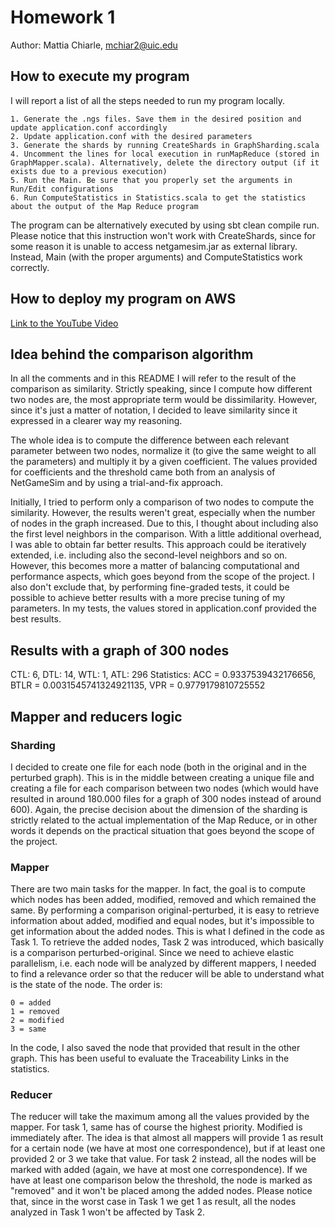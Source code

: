 # Homework 1
Author: Mattia Chiarle, mchiar2@uic.edu

## How to execute my program

I will report a list of all the steps needed to run my program locally.

    1. Generate the .ngs files. Save them in the desired position and update application.conf accordingly
    2. Update application.conf with the desired parameters
    3. Generate the shards by running CreateShards in GraphSharding.scala
    4. Uncomment the lines for local execution in runMapReduce (stored in GraphMapper.scala). Alternatively, delete the directory output (if it exists due to a previous execution) 
    5. Run the Main. Be sure that you properly set the arguments in Run/Edit configurations
    6. Run ComputeStatistics in Statistics.scala to get the statistics about the output of the Map Reduce program

The program can be alternatively executed by using sbt clean compile run. Please notice that this instruction won't work with CreateShards, since for some reason it is unable to access netgamesim.jar as external library. Instead, Main (with the proper arguments) and ComputeStatistics work correctly.

## How to deploy my program on AWS

[Link to the YouTube Video](https://youtu.be/ThSlo1KE4wQ)

## Idea behind the comparison algorithm

In all the comments and in this README I will refer to the result of the comparison as similarity. Strictly speaking, since I compute how different two nodes are, the most appropriate term would be dissimilarity. However, since it's just a matter of notation, I decided to leave similarity since it expressed in a clearer way my reasoning.

The whole idea is to compute the difference between each relevant parameter between two nodes, normalize it (to give the same weight to all the parameters) and multiply it by a given coefficient.
The values provided for coefficients and the threshold came both from an analysis of NetGameSim and by using a trial-and-fix approach.

Initially, I tried to perform only a comparison of two nodes to compute the similarity. However, the results weren't great, especially when the number of nodes in the graph increased. Due to this, I thought about including also the first level neighbors in the comparison. With a little additional overhead, I was able to obtain far better results.
This approach could be iteratively extended, i.e. including also the second-level neighbors and so on. However, this becomes more a matter of balancing computational and performance aspects, which goes beyond from the scope of the project.
I also don't exclude that, by performing fine-graded tests, it could be possible to achieve better results with a more precise tuning of my parameters. In my tests, the values stored in application.conf provided the best results.

## Results with a graph of 300 nodes

CTL: 6, DTL: 14, WTL: 1, ATL: 296
Statistics: ACC = 0.9337539432176656, BTLR = 0.0031545741324921135, VPR = 0.9779179810725552

## Mapper and reducers logic

### Sharding

I decided to create one file for each node (both in the original and in the perturbed graph). This is in the middle between creating a unique file and creating a file for each comparison between two nodes (which would have resulted in around 180.000 files for a graph of 300 nodes instead of around 600).
Again, the precise decision about the dimension of the sharding is strictly related to the actual implementation of the Map Reduce, or in other words it depends on the practical situation that goes beyond the scope of the project. 

### Mapper

There are two main tasks for the mapper. In fact, the goal is to compute which nodes has been added, modified, removed and which remained the same.
By performing a comparison original-perturbed, it is easy to retrieve information about added, modified and equal nodes, but it's impossible to get information about the added nodes. This is what I defined in the code as Task 1.
To retrieve the added nodes, Task 2 was introduced, which basically is a comparison perturbed-original.
Since we need to achieve elastic parallelism, i.e. each node will be analyzed by different mappers, I needed to find a relevance order so that the reducer will be able to understand what is the state of the node. The order is:

    0 = added
    1 = removed
    2 = modified
    3 = same

In the code, I also saved the node that provided that result in the other graph. This has been useful to evaluate the Traceability Links in the statistics.

### Reducer

The reducer will take the maximum among all the values provided by the mapper.
For task 1, same has of course the highest priority. Modified is immediately after. The idea is that almost all mappers will provide 1 as result for a certain node (we have at most one correspondence), but if at least one provided 2 or 3 we take that value.
For task 2 instead, all the nodes will be marked with added (again, we have at most one correspondence). If we have at least one comparison below the threshold, the node is marked as "removed" and it won't be placed among the added nodes. Please notice that, since in the worst case in Task 1 we get 1 as result, all the nodes analyzed in Task 1 won't be affected by Task 2.
